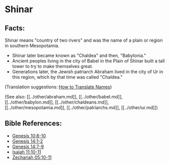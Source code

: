 # Shinar #

## Facts: ##

Shinar means "country of two rivers" and was the name of a plain or region in southern Mesopotamia.

* Shinar later became known as "Chaldea" and then, "Babylonia."
* Ancient peoples living in the city of Babel in the Plain of Shinar built a tall tower to try to make themselves great.
* Generations later, the Jewish patriarch Abraham lived in the city of Ur in this region, which by that time was called "Chaldea."

(Translation suggestions: [How to Translate Names](en/ta-vol1/translate/man/translate-names))

(See also: [[../other/abraham.md]], [[../other/babel.md]], [[../other/babylon.md]], [[../other/chaldeans.md]], [[../other/mesopotamia.md]], [[../other/patriarchs.md]], [[../other/ur.md]])

## Bible References: ##

* [Genesis 10:8-10](en/tn/gen/help/10/08)
* [Genesis 14:1-2](en/tn/gen/help/14/01)
* [Genesis 14:7-9](en/tn/gen/help/14/07)
* [Isaiah 11:10-11](en/tn/isa/help/11/10)
* [Zechariah 05:10-11](en/tn/zec/help/05/10)